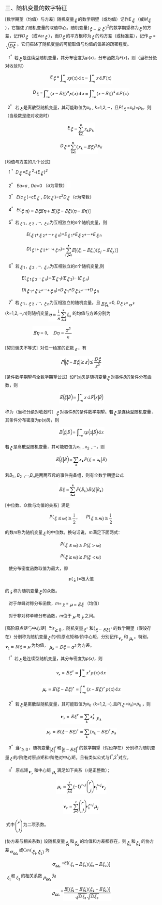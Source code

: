 <div class=Section1>
<p class=MsoNormal><span lang=ZH-CN style='font-size:14.0pt;font-family:宋体_GB2312'>三、随机变量的数字特征</span></p>
<p class=MsoNormal><span lang=EN-US>[</span><span lang=ZH-CN style='font-family:
宋体_GB2312'>数学期望（均值）与方差</span><span lang=EN-US>]&nbsp; </span><span lang=ZH-CN
style='font-family:宋体_GB2312'>随机变量</span><sub><span lang=EN-US><img width=13
height=21 src="res/17e9d95da129bdd93c34fb6cc6aaaa52_5842_files/image002.gif"
u1:shapes="_x0000_i1025" align=absmiddle></span></sub><span lang=ZH-CN
style='font-family:宋体_GB2312'>的数学期望（或均值）记作</span><i><span lang=EN-US>E</span></i><sub><span
lang=EN-US><img width=14 height=21
src="res/17e9d95da129bdd93c34fb6cc6aaaa52_5842_files/image004.gif"
u1:shapes="_x0000_i1026" align=absmiddle></span></sub><span lang=ZH-CN
style='font-family:宋体_GB2312'>（或</span><i><span lang=EN-US>M</span></i><sub><span
lang=EN-US><img width=13 height=21
src="res/17e9d95da129bdd93c34fb6cc6aaaa52_5842_files/image002.gif"
u1:shapes="_x0000_i1025" align=absmiddle></span></sub><span lang=ZH-CN
style='font-family:宋体_GB2312'>），它描述了随机变量的取值中心。随机变量</span><span lang=EN-US>(<sub><img
width=13 height=21 src="res/17e9d95da129bdd93c34fb6cc6aaaa52_5842_files/image002.gif"
u1:shapes="_x0000_i1025" align=absmiddle><img width=28 height=17
src="res/17e9d95da129bdd93c34fb6cc6aaaa52_5842_files/image008.gif"
u1:shapes="_x0000_i1029" align=absmiddle><img width=13 height=21
src="res/17e9d95da129bdd93c34fb6cc6aaaa52_5842_files/image002.gif"
u1:shapes="_x0000_i1025" align=absmiddle></sub>)<sup>2</sup></span><span
lang=ZH-CN style='font-family:宋体_GB2312'>的数学期望称为</span><sub><span lang=EN-US><img
width=13 height=21 src="res/17e9d95da129bdd93c34fb6cc6aaaa52_5842_files/image002.gif"
u1:shapes="_x0000_i1025" align=absmiddle></span></sub><span lang=ZH-CN
style='font-family:宋体_GB2312'>的方差，记作</span><i><span lang=EN-US>D</span></i><sub><span
lang=EN-US><img width=13 height=21
src="res/17e9d95da129bdd93c34fb6cc6aaaa52_5842_files/image002.gif"
u1:shapes="_x0000_i1025" align=absmiddle></span></sub><span lang=ZH-CN
style='font-family:宋体_GB2312'>（或</span><span lang=EN-US>Var<sub><img width=14
height=21 src="res/17e9d95da129bdd93c34fb6cc6aaaa52_5842_files/image002.gif"
u1:shapes="_x0000_i1025" align=absmiddle></sub></span><span lang=ZH-CN
style='font-family:宋体_GB2312'>），而</span><i><span lang=EN-US>D</span></i><sub><span
lang=EN-US><img width=13 height=21
src="res/17e9d95da129bdd93c34fb6cc6aaaa52_5842_files/image002.gif"
u1:shapes="_x0000_i1025" align=absmiddle></span></sub><span lang=ZH-CN
style='font-family:宋体_GB2312'>的平方根称为</span><sub><span lang=EN-US><img width=13
height=21 src="res/17e9d95da129bdd93c34fb6cc6aaaa52_5842_files/image002.gif"
u1:shapes="_x0000_i1025" align=absmiddle></span></sub><span lang=ZH-CN
style='font-family:宋体_GB2312'>的均方差（或标准差），记作</span><sub><span lang=EN-US><img
width=16 height=15 src="res/17e9d95da129bdd93c34fb6cc6aaaa52_5842_files/image016.gif"
u1:shapes="_x0000_i1036" align=absmiddle></span></sub><span lang=EN-US>=<sub><img
width=39 height=27 src="res/17e9d95da129bdd93c34fb6cc6aaaa52_5842_files/image018.gif"
u1:shapes="_x0000_i1037" align=absmiddle></sub></span><span lang=ZH-CN
style='font-family:宋体_GB2312'>。它们描述了随机变量的可能取值与均值的偏差的疏密程度。</span></p>
<p class=MsoNormal><span lang=EN-US>&nbsp;&nbsp; 1<sup>°</sup>&nbsp; </span><span
lang=ZH-CN style='font-family:宋体_GB2312'>若</span><sub><span lang=EN-US><img
width=13 height=21 src="res/17e9d95da129bdd93c34fb6cc6aaaa52_5842_files/image002.gif"
u1:shapes="_x0000_i1025" align=absmiddle></span></sub><span lang=ZH-CN
style='font-family:宋体_GB2312'>是连续型随机变量，其分布密度为</span><i><span lang=EN-US>p</span></i><span
lang=EN-US>(<i>x</i>)</span><span lang=ZH-CN style='font-family:宋体_GB2312'>，分布函数为</span><i><span
lang=EN-US>F</span></i><span lang=EN-US>(<i>x</i>)</span><span lang=ZH-CN
style='font-family:宋体_GB2312'>，则（当积分绝对收敛时）</span></p>
<p class=MsoNormal align=center style='text-align:center'><i><span lang=EN-US>E</span></i><sub><span
lang=EN-US><img width=13 height=21
src="res/17e9d95da129bdd93c34fb6cc6aaaa52_5842_files/image002.gif"
u1:shapes="_x0000_i1025" align=absmiddle></span></sub><span lang=EN-US>=<sub><img
width=175 height=37 src="res/17e9d95da129bdd93c34fb6cc6aaaa52_5842_files/image024.gif"
u1:shapes="_x0000_i1040" align=absmiddle></sub></span></p>
<p class=MsoNormal align=center style='text-align:center'><i><span lang=EN-US>D</span></i><sub><span
lang=EN-US><img width=13 height=21
src="res/17e9d95da129bdd93c34fb6cc6aaaa52_5842_files/image002.gif"
u1:shapes="_x0000_i1025" align=absmiddle></span></sub><span lang=EN-US>=<sub><img
width=287 height=37 src="res/17e9d95da129bdd93c34fb6cc6aaaa52_5842_files/image028.gif"
u1:shapes="_x0000_i1042" align=absmiddle></sub></span></p>
<p class=MsoNormal><span lang=EN-US>&nbsp; 2<sup>°</sup>&nbsp;&nbsp; </span><span
lang=ZH-CN style='font-family:宋体_GB2312'>若</span><sub><span lang=EN-US><img
width=13 height=21 src="res/17e9d95da129bdd93c34fb6cc6aaaa52_5842_files/image002.gif"
u1:shapes="_x0000_i1025" align=absmiddle></span></sub><span lang=ZH-CN
style='font-family:宋体_GB2312'>是离散型随机变量，其可能取值为</span><i><span lang=EN-US>x<sub>k</sub></span></i><span
lang=EN-US> ,<i> k=</i>1,2,···</span><span lang=ZH-CN style='font-family:宋体_GB2312'>，且</span><i><span
lang=EN-US>P(</span></i><sub><span lang=EN-US><img width=13 height=21
src="res/17e9d95da129bdd93c34fb6cc6aaaa52_5842_files/image002.gif"
u1:shapes="_x0000_i1025" align=absmiddle></span></sub><span lang=EN-US>=<i>x<sub>k</sub>)=p<sub>k</sub></i></span><span
lang=ZH-CN style='font-family:宋体_GB2312'>，则（当级数是绝对收敛时）</span></p>
<p class=MsoNormal align=center style='text-align:center'><i><span lang=EN-US>E<sub><img
width=13 height=21 src="res/17e9d95da129bdd93c34fb6cc6aaaa52_5842_files/image002.gif"
u1:shapes="_x0000_i1025" align=absmiddle><img width=69 height=45
src="res/17e9d95da129bdd93c34fb6cc6aaaa52_5842_files/image035.gif"
u1:shapes="_x0000_i1046" align=absmiddle></sub></span></i></p>
<p class=MsoNormal align=center style='text-align:center'><i><span lang=EN-US>D<sub><img
width=13 height=21 src="res/17e9d95da129bdd93c34fb6cc6aaaa52_5842_files/image002.gif"
u1:shapes="_x0000_i1025" align=absmiddle></sub>=<sub><img width=91 height=45
src="res/17e9d95da129bdd93c34fb6cc6aaaa52_5842_files/image039.gif"
u1:shapes="_x0000_i1070" align=absmiddle></sub>p<sub>k</sub></span></i></p>
<p class=MsoNormal><span lang=EN-US>[</span><span lang=ZH-CN style='font-family:
宋体_GB2312'>均值与方差的几个公式</span><span lang=EN-US>]</span></p>
<p class=MsoNormal><span lang=EN-US>&nbsp;&nbsp; 1 <sup>°</sup>&nbsp; <i>D<sub><img
width=13 height=21 src="res/17e9d95da129bdd93c34fb6cc6aaaa52_5842_files/image002.gif"
u1:shapes="_x0000_i1025" align=absmiddle></sub>=E<sub><img width=13 height=21
src="res/17e9d95da129bdd93c34fb6cc6aaaa52_5842_files/image002.gif"
u1:shapes="_x0000_i1025" align=absmiddle></sub><sup>2</sup>-</i>(<i>E<sub><img
width=13 height=21 src="res/17e9d95da129bdd93c34fb6cc6aaaa52_5842_files/image002.gif"
u1:shapes="_x0000_i1025" align=absmiddle></sub></i>)<i><sup>2</sup></i></span></p>
<p class=MsoNormal><span lang=EN-US>&nbsp;&nbsp; 2<sup>°&nbsp; <i>&nbsp;&nbsp;</i></sup><i>Ea=a
, Da=</i>0<i> </i></span><span lang=ZH-CN style='font-family:宋体_GB2312'>（</span><i><span
lang=EN-US>a</span></i><span lang=ZH-CN style='font-family:宋体_GB2312'>为常数）</span><sub><span
lang=EN-US><img width=12 height=23
src="res/17e9d95da129bdd93c34fb6cc6aaaa52_5842_files/image045.gif"
u1:shapes="_x0000_i1074"></span></sub></p>
<p class=MsoNormal><span lang=EN-US>&nbsp;&nbsp; 3<sup>°</sup> <i>&nbsp;&nbsp;E</i>(<i>c<sub><img
width=13 height=21 src="res/17e9d95da129bdd93c34fb6cc6aaaa52_5842_files/image002.gif"
u1:shapes="_x0000_i1025" align=absmiddle></sub></i>)<i>=cE<sub><img width=13
height=21 src="res/17e9d95da129bdd93c34fb6cc6aaaa52_5842_files/image002.gif"
u1:shapes="_x0000_i1025" align=absmiddle> </sub>, D</i>(<i>c<sub><img width=13
height=21 src="res/17e9d95da129bdd93c34fb6cc6aaaa52_5842_files/image002.gif"
u1:shapes="_x0000_i1025" align=absmiddle></sub></i>)<i>=c<sup>2</sup>D<sub><img
width=13 height=21 src="res/17e9d95da129bdd93c34fb6cc6aaaa52_5842_files/image002.gif"
u1:shapes="_x0000_i1025" align=absmiddle></sub></i></span><span lang=ZH-CN
style='font-family:宋体_GB2312'>（</span><i><span lang=EN-US>c</span></i><span
lang=ZH-CN style='font-family:宋体_GB2312'>为常数）</span></p>
<p class=MsoNormal><span lang=EN-US>&nbsp;&nbsp; 4<sup>°</sup>&nbsp;&nbsp; <i>E</i>(<i><sub><img
width=13 height=21 src="res/17e9d95da129bdd93c34fb6cc6aaaa52_5842_files/image002.gif"
u1:shapes="_x0000_i1025" align=absmiddle></sub></i><sub><img width=221
height=21 src="res/17e9d95da129bdd93c34fb6cc6aaaa52_5842_files/image053.gif"
u1:shapes="_x0000_i1080" align=absmiddle></sub> </span></p>
<p class=MsoNormal><span lang=EN-US>&nbsp;&nbsp; 5<sup>°</sup>&nbsp; </span><span
lang=ZH-CN style='font-family:宋体_GB2312'>若</span><i><sub><span lang=EN-US><img
width=13 height=21 src="res/17e9d95da129bdd93c34fb6cc6aaaa52_5842_files/image002.gif"
u1:shapes="_x0000_i1025" align=absmiddle></span></sub></i><sub><span
lang=EN-US>1 </span></sub><span lang=EN-US>,<i> <sub><img width=13 height=21
src="res/17e9d95da129bdd93c34fb6cc6aaaa52_5842_files/image002.gif"
u1:shapes="_x0000_i1025" align=absmiddle></sub></i><sub>2&nbsp; </sub>,···,<i> <sub><img
width=13 height=21 src="res/17e9d95da129bdd93c34fb6cc6aaaa52_5842_files/image002.gif"
u1:shapes="_x0000_i1025" align=absmiddle>n</sub></i></span><span lang=ZH-CN
style='font-family:宋体_GB2312'>为互相独立的</span><i><span lang=EN-US>n</span></i><span
lang=ZH-CN style='font-family:宋体_GB2312'>个随机变量，则</span></p>
<p class=MsoNormal><span lang=EN-US>&nbsp;&nbsp;&nbsp;&nbsp;&nbsp;&nbsp;&nbsp;&nbsp;&nbsp;&nbsp;&nbsp;&nbsp;&nbsp;&nbsp;&nbsp;&nbsp;
<i>&nbsp;E</i>(<i><sub><img width=13 height=21
src="res/17e9d95da129bdd93c34fb6cc6aaaa52_5842_files/image002.gif"
u1:shapes="_x0000_i1025" align=absmiddle></sub></i><sub>1</sub><i>+<sub><img
width=13 height=21 src="res/17e9d95da129bdd93c34fb6cc6aaaa52_5842_files/image002.gif"
u1:shapes="_x0000_i1025" align=absmiddle></sub></i><sub>2</sub><i>+</i>···<i>+<sub><img
width=13 height=21 src="res/17e9d95da129bdd93c34fb6cc6aaaa52_5842_files/image002.gif"
u1:shapes="_x0000_i1025" align=absmiddle>n</sub></i>)<i>=E<sub><img width=13
height=21 src="res/17e9d95da129bdd93c34fb6cc6aaaa52_5842_files/image002.gif"
u1:shapes="_x0000_i1025" align=absmiddle></sub></i><sub>1</sub><i>+E<sub><img
width=13 height=21 src="res/17e9d95da129bdd93c34fb6cc6aaaa52_5842_files/image002.gif"
u1:shapes="_x0000_i1025" align=absmiddle></sub></i><sub>2</sub>+···<i>+E<sub><img
width=13 height=21 src="res/17e9d95da129bdd93c34fb6cc6aaaa52_5842_files/image002.gif"
u1:shapes="_x0000_i1025" align=absmiddle>n</sub></i></span></p>
<p class=MsoNormal><i><span lang=EN-US>&nbsp;&nbsp;&nbsp;&nbsp;&nbsp;&nbsp;&nbsp;&nbsp;&nbsp;&nbsp;&nbsp;&nbsp;&nbsp;&nbsp;&nbsp;&nbsp;&nbsp;
D</span></i><span lang=EN-US>(<sub><img width=13 height=21
src="res/17e9d95da129bdd93c34fb6cc6aaaa52_5842_files/image002.gif"
u1:shapes="_x0000_i1025" align=absmiddle>1</sub>+<sub><img width=13 height=21
src="res/17e9d95da129bdd93c34fb6cc6aaaa52_5842_files/image002.gif"
u1:shapes="_x0000_i1025" align=absmiddle>2</sub>+···+<sub><img width=13
height=21 src="res/17e9d95da129bdd93c34fb6cc6aaaa52_5842_files/image002.gif"
u1:shapes="_x0000_i1025" align=absmiddle>n</sub>)=<sub><img width=177
height=47 src="res/17e9d95da129bdd93c34fb6cc6aaaa52_5842_files/image069.gif"
u1:shapes="_x0000_i1093" align=absmiddle></sub></span></p>
<p class=MsoNormal><span lang=EN-US>&nbsp;&nbsp; 6<sup>°</sup>&nbsp; </span><span
lang=ZH-CN style='font-family:宋体_GB2312'>若</span><i><sub><span lang=EN-US><img
width=13 height=21 src="res/17e9d95da129bdd93c34fb6cc6aaaa52_5842_files/image002.gif"
u1:shapes="_x0000_i1025" align=absmiddle></span></sub></i><sub><span
lang=EN-US>1 </span></sub><span lang=EN-US>,<i> <sub><img width=13 height=21
src="res/17e9d95da129bdd93c34fb6cc6aaaa52_5842_files/image002.gif"
u1:shapes="_x0000_i1025" align=absmiddle></sub></i><sub>2 <i>&nbsp;</i></sub>,···,
<i><sub><img width=13 height=21
src="res/17e9d95da129bdd93c34fb6cc6aaaa52_5842_files/image002.gif"
u1:shapes="_x0000_i1025" align=absmiddle>n</sub></i></span><span lang=ZH-CN
style='font-family:宋体_GB2312'>为互相独立的</span><i><span lang=EN-US>n</span></i><span
lang=ZH-CN style='font-family:宋体_GB2312'>个随机变量</span><span lang=EN-US>,</span><span
lang=ZH-CN style='font-family:宋体_GB2312'>则</span><sub><span lang=EN-US><img
width=12 height=23 src="res/17e9d95da129bdd93c34fb6cc6aaaa52_5842_files/image076.gif"
u1:shapes="_x0000_i1097"></span></sub></p>
<p class=MsoNormal><span lang=EN-US>&nbsp;&nbsp;&nbsp;&nbsp;&nbsp;&nbsp;&nbsp;&nbsp;&nbsp;&nbsp;&nbsp;&nbsp;&nbsp;
<i>E</i>(<i><sub><img width=13 height=21
src="res/17e9d95da129bdd93c34fb6cc6aaaa52_5842_files/image002.gif"
u1:shapes="_x0000_i1025" align=absmiddle></sub></i><sub>1<img width=13
height=21 src="res/17e9d95da129bdd93c34fb6cc6aaaa52_5842_files/image002.gif"
u1:shapes="_x0000_i1025" align=absmiddle>2</sub>···<i><sub><img width=13
height=21 src="res/17e9d95da129bdd93c34fb6cc6aaaa52_5842_files/image002.gif"
u1:shapes="_x0000_i1025" align=absmiddle>n</sub></i>)<i>=</i>(<i>E<sub><img
width=13 height=21 src="res/17e9d95da129bdd93c34fb6cc6aaaa52_5842_files/image002.gif"
u1:shapes="_x0000_i1025" align=absmiddle></sub></i><sub>1</sub>)(<i>E<sub><img
width=13 height=21 src="res/17e9d95da129bdd93c34fb6cc6aaaa52_5842_files/image002.gif"
u1:shapes="_x0000_i1025" align=absmiddle></sub></i><sub>2</sub>)···(<i>E<sub><img
width=13 height=21 src="res/17e9d95da129bdd93c34fb6cc6aaaa52_5842_files/image002.gif"
u1:shapes="_x0000_i1025" align=absmiddle>n</sub></i>)</span></p>
<p class=MsoNormal><i><span lang=EN-US>&nbsp;&nbsp;&nbsp;&nbsp;&nbsp;&nbsp;&nbsp;&nbsp;&nbsp;&nbsp;&nbsp;&nbsp;&nbsp;
D</span></i><span lang=EN-US>(<sub><img width=13 height=21
src="res/17e9d95da129bdd93c34fb6cc6aaaa52_5842_files/image002.gif"
u1:shapes="_x0000_i1025" align=absmiddle>1</sub><i>+<sub><img width=13
height=21 src="res/17e9d95da129bdd93c34fb6cc6aaaa52_5842_files/image002.gif"
u1:shapes="_x0000_i1025" align=absmiddle></sub></i><sub>2</sub><i>+</i>···<i>+<sub><img
width=13 height=21 src="res/17e9d95da129bdd93c34fb6cc6aaaa52_5842_files/image002.gif"
u1:shapes="_x0000_i1025" align=absmiddle>n</sub></i>)<i>=D</i><sub><img
width=13 height=21 src="res/17e9d95da129bdd93c34fb6cc6aaaa52_5842_files/image002.gif"
u1:shapes="_x0000_i1025" align=absmiddle>1</sub><i>+D<sub><img width=13
height=21 src="res/17e9d95da129bdd93c34fb6cc6aaaa52_5842_files/image002.gif"
u1:shapes="_x0000_i1025" align=absmiddle></sub></i><sub>2</sub><i>+</i>···<i>+D<sub><img
width=13 height=21 src="res/17e9d95da129bdd93c34fb6cc6aaaa52_5842_files/image002.gif"
u1:shapes="_x0000_i1025" align=absmiddle>n</sub></i></span></p>
<p class=MsoNormal><span lang=EN-US>&nbsp;&nbsp; 7<sup>°</sup>&nbsp; </span><span
lang=ZH-CN style='font-family:宋体_GB2312'>若</span><i><sub><span lang=EN-US><img
width=13 height=21 src="res/17e9d95da129bdd93c34fb6cc6aaaa52_5842_files/image002.gif"
u1:shapes="_x0000_i1025" align=absmiddle></span></sub></i><sub><span
lang=EN-US>1 </span></sub><span lang=EN-US>,<i> <sub><img width=13 height=21
src="res/17e9d95da129bdd93c34fb6cc6aaaa52_5842_files/image002.gif"
u1:shapes="_x0000_i1025" align=absmiddle></sub></i><sub>2&nbsp; </sub>,···, <i><sub><img
width=13 height=21 src="res/17e9d95da129bdd93c34fb6cc6aaaa52_5842_files/image002.gif"
u1:shapes="_x0000_i1025" align=absmiddle>n</sub></i></span><span lang=ZH-CN
style='font-family:宋体_GB2312'>为互相独立的随机变量，且</span><i><sub><span lang=EN-US><img
width=29 height=24 src="res/17e9d95da129bdd93c34fb6cc6aaaa52_5842_files/image093.gif"
u1:shapes="_x0000_i1113" align=absmiddle></span></sub><span lang=EN-US>=</span></i><span
lang=EN-US>0,<i> D<sub><img width=13 height=21
src="res/17e9d95da129bdd93c34fb6cc6aaaa52_5842_files/image002.gif"
u1:shapes="_x0000_i1025" align=absmiddle>k</sub>=<sub><img width=23 height=21
src="res/17e9d95da129bdd93c34fb6cc6aaaa52_5842_files/image097.gif"
u1:shapes="_x0000_i1115" align=absmiddle></sub></i>(<i>k=</i>1,2,···,<i>n</i>)</span><span
lang=ZH-CN style='font-family:宋体_GB2312'>则随机变量</span><sub><span lang=EN-US><img
width=79 height=45 src="res/17e9d95da129bdd93c34fb6cc6aaaa52_5842_files/image099.gif"
u1:shapes="_x0000_i1116" align=absmiddle></span></sub><span lang=ZH-CN
style='font-family:宋体_GB2312'>的均值与方差分别为</span><span lang=ZH-CN> </span></p>
<p class=MsoNormal><span lang=EN-US>&nbsp;&nbsp;&nbsp;&nbsp;&nbsp;&nbsp;&nbsp;&nbsp;&nbsp;&nbsp;&nbsp;&nbsp;&nbsp;&nbsp;&nbsp;&nbsp;&nbsp;&nbsp;&nbsp;&nbsp;&nbsp;&nbsp;
<i><sub><img width=132 height=44
src="res/17e9d95da129bdd93c34fb6cc6aaaa52_5842_files/image101.gif"
u1:shapes="_x0000_i1117"></sub></i></span></p>
<p class=MsoNormal><span lang=EN-US>[</span><span lang=ZH-CN style='font-family:
宋体_GB2312'>契贝谢夫不等式</span><span lang=EN-US>]&nbsp; </span><span lang=ZH-CN
style='font-family:宋体_GB2312'>对任一给定的正数</span><sub><span lang=EN-US><img
width=13 height=15 src="res/17e9d95da129bdd93c34fb6cc6aaaa52_5842_files/image103.gif"
u1:shapes="_x0000_i1118" align=absmiddle></span></sub><span lang=ZH-CN
style='font-family:宋体_GB2312'>，有</span></p>
<p class=MsoNormal align=center style='text-align:center'><sub><span
lang=EN-US><img width=140 height=41
src="res/17e9d95da129bdd93c34fb6cc6aaaa52_5842_files/image105.gif"
u1:shapes="_x0000_i1119"></span></sub></p>
<p class=MsoNormal><span lang=EN-US>[</span><span lang=ZH-CN style='font-family:
宋体_GB2312'>条件数学期望与全数学期望公式</span><span lang=EN-US>]&nbsp; </span><span
lang=ZH-CN style='font-family:宋体_GB2312'>设</span><i><span lang=EN-US>F</span></i><span
lang=EN-US>(<i>x</i></span><span lang=EN-US style='font-family:宋体_GB2312'>|</span><i><span
lang=EN-US>B</span></i><span lang=EN-US>)</span><span lang=ZH-CN
style='font-family:宋体_GB2312'>是随机变量</span><sub><span lang=EN-US><img width=13
height=21 src="res/17e9d95da129bdd93c34fb6cc6aaaa52_5842_files/image002.gif"
u1:shapes="_x0000_i1025" align=absmiddle></span></sub><span lang=ZH-CN
style='font-family:宋体_GB2312'>对事件</span><i><span lang=EN-US>B</span></i><span
lang=ZH-CN style='font-family:宋体_GB2312'>的条件分布函数，则</span></p>
<p class=MsoNormal align=center style='text-align:center'><i><sub><span
lang=EN-US><img width=149 height=37
src="res/17e9d95da129bdd93c34fb6cc6aaaa52_5842_files/image109.gif"
u1:shapes="_x0000_i1121"></span></sub></i></p>
<p class=MsoNormal><span lang=ZH-CN style='font-family:宋体_GB2312'>称为（当积分绝对收敛时）</span><i><sub><span
lang=EN-US><img width=13 height=21
src="res/17e9d95da129bdd93c34fb6cc6aaaa52_5842_files/image002.gif"
u1:shapes="_x0000_i1025" align=absmiddle></span></sub></i><span lang=ZH-CN
style='font-family:宋体_GB2312'>对事件</span><i><span lang=EN-US>B</span></i><span
lang=ZH-CN style='font-family:宋体_GB2312'>的条件数学期望。若</span><i><sub><span
lang=EN-US><img width=13 height=21
src="res/17e9d95da129bdd93c34fb6cc6aaaa52_5842_files/image002.gif"
u1:shapes="_x0000_i1025" align=absmiddle></span></sub></i><span lang=ZH-CN
style='font-family:宋体_GB2312'>是连续型随机变量，其条件分布密度为</span><i><span lang=EN-US>p</span></i><span
lang=EN-US>(<i>x</i></span><span lang=EN-US style='font-family:宋体_GB2312'>|</span><i><span
lang=EN-US>B</span></i><span lang=EN-US>)</span><span lang=ZH-CN
style='font-family:宋体_GB2312'>，则</span></p>
<p class=MsoNormal align=center style='text-align:center'><i><sub><span
lang=EN-US><img width=153 height=37
src="res/17e9d95da129bdd93c34fb6cc6aaaa52_5842_files/image114.gif"
u1:shapes="_x0000_i1124"></span></sub></i></p>
<p class=MsoNormal><span lang=ZH-CN style='font-family:宋体_GB2312'>若</span><i><sub><span
lang=EN-US><img width=13 height=21
src="res/17e9d95da129bdd93c34fb6cc6aaaa52_5842_files/image002.gif"
u1:shapes="_x0000_i1025" align=absmiddle></span></sub></i><span lang=ZH-CN
style='font-family:宋体_GB2312'>是离散型随机变量，其可能取值为</span><i><span lang=EN-US>x</span></i><sub><span
lang=EN-US>1&nbsp; </span></sub><span lang=EN-US>, <i>x</i><sub>2&nbsp; </sub>,···</span><span
lang=ZH-CN style='font-family:宋体_GB2312'>，则</span></p>
<p class=MsoNormal align=center style='text-align:center'><i><sub><span
lang=EN-US><img width=175 height=36
src="res/17e9d95da129bdd93c34fb6cc6aaaa52_5842_files/image118.gif"
u1:shapes="_x0000_i1126"></span></sub></i></p>
<p class=MsoNormal><span lang=ZH-CN style='font-family:宋体_GB2312'>若</span><i><span
lang=EN-US>B</span></i><sub><span lang=EN-US>1 </span></sub><span lang=EN-US>,<i>
B</i><sub>2&nbsp; </sub>,···,<i>B<sub>n</sub></i></span><span lang=ZH-CN
style='font-family:宋体_GB2312'>是两两互斥的事件完备组，则有全数学期望公式</span></p>
<p class=MsoNormal align=center style='text-align:center'><i><sub><span
lang=EN-US><img width=153 height=45
src="res/17e9d95da129bdd93c34fb6cc6aaaa52_5842_files/image120.gif"
u1:shapes="_x0000_i1127"></span></sub></i></p>
<p class=MsoNormal><span lang=EN-US>[</span><span lang=ZH-CN style='font-family:
宋体_GB2312'>中位数、众数与均值的关系</span><span lang=EN-US>]&nbsp; </span><span lang=ZH-CN
style='font-family:宋体_GB2312'>满足</span></p>
<p class=MsoNormal align=center style='text-align:center'><i><span lang=EN-US>P</span></i><span
lang=EN-US>(<i><sub><img width=75 height=41
src="res/17e9d95da129bdd93c34fb6cc6aaaa52_5842_files/image122.gif"
u1:shapes="_x0000_i1128" align=absmiddle></sub></i>,<sub><img width=12
height=23 src="res/17e9d95da129bdd93c34fb6cc6aaaa52_5842_files/image124.gif"
u1:shapes="_x0000_i1129"></sub>&nbsp;&nbsp;&nbsp; <i>P</i>(<i><sub><img
width=75 height=41 src="res/17e9d95da129bdd93c34fb6cc6aaaa52_5842_files/image126.gif"
u1:shapes="_x0000_i1130" align=absmiddle></sub></i></span></p>
<p class=MsoNormal><span lang=ZH-CN style='font-family:宋体_GB2312'>的数</span><i><span
lang=EN-US>m</span></i><span lang=ZH-CN style='font-family:宋体_GB2312'>称为随机变量</span><i><sub><span
lang=EN-US><img width=13 height=21
src="res/17e9d95da129bdd93c34fb6cc6aaaa52_5842_files/image002.gif"
u1:shapes="_x0000_i1025" align=absmiddle></span></sub></i><span lang=ZH-CN
style='font-family:宋体_GB2312'>的中位数。换句话说，</span><i><span lang=EN-US>m</span></i><span
lang=ZH-CN style='font-family:宋体_GB2312'>满足下面两式：</span></p>
<p class=MsoNormal align=center style='text-align:center'><i><span lang=EN-US>P</span></i><span
lang=EN-US>(<sub><img width=124 height=21
src="res/17e9d95da129bdd93c34fb6cc6aaaa52_5842_files/image130.gif"
u1:shapes="_x0000_i1132" align=absmiddle></sub></span></p>
<p class=MsoNormal align=center style='text-align:center'><i><span lang=EN-US>P</span></i><span
lang=EN-US>(<sub><img width=124 height=21
src="res/17e9d95da129bdd93c34fb6cc6aaaa52_5842_files/image132.gif"
u1:shapes="_x0000_i1133" align=absmiddle></sub></span></p>
<p class=MsoNormal><span lang=EN-US>&nbsp;&nbsp; </span><span lang=ZH-CN
style='font-family:宋体_GB2312'>使分布密度函数取值为最大，即</span></p>
<p class=MsoNormal align=center style='text-align:center'><span lang=EN-US>p(<sub><img
width=13 height=19 src="res/17e9d95da129bdd93c34fb6cc6aaaa52_5842_files/image134.gif"
u1:shapes="_x0000_i1134" align=absmiddle></sub>)=</span><span lang=ZH-CN
style='font-family:宋体_GB2312'>极大值</span></p>
<p class=MsoNormal><span lang=ZH-CN style='font-family:宋体_GB2312'>的</span><sub><span
lang=EN-US><img width=13 height=19
src="res/17e9d95da129bdd93c34fb6cc6aaaa52_5842_files/image135.gif"
u1:shapes="_x0000_i1135" align=absmiddle></span></sub><span lang=ZH-CN
style='font-family:宋体_GB2312'>称为随机变量</span><i><sub><span lang=EN-US><img
width=13 height=21 src="res/17e9d95da129bdd93c34fb6cc6aaaa52_5842_files/image002.gif"
u1:shapes="_x0000_i1025" align=absmiddle></span></sub></i><span lang=ZH-CN
style='font-family:宋体_GB2312'>的众数。</span></p>
<p class=MsoNormal><span lang=EN-US>&nbsp;&nbsp; </span><span lang=ZH-CN
style='font-family:宋体_GB2312'>对于单峰对称分布函数，</span><i><span lang=EN-US>m</span></i><span
lang=EN-US>=<sub><img width=14 height=19
src="res/17e9d95da129bdd93c34fb6cc6aaaa52_5842_files/image139.gif"
u1:shapes="_x0000_i1137" align=absmiddle></sub>=<sub><img width=53 height=21
src="res/17e9d95da129bdd93c34fb6cc6aaaa52_5842_files/image141.gif"
u1:shapes="_x0000_i1138" align=absmiddle></sub></span><span lang=ZH-CN
style='font-family:宋体_GB2312'>（均值）</span></p>
<p class=MsoNormal><span lang=EN-US>&nbsp;&nbsp; </span><span lang=ZH-CN
style='font-family:宋体_GB2312'>对于非对称单峰分布函数，</span><i><span lang=EN-US>m</span></i><span
lang=ZH-CN style='font-family:宋体_GB2312'>位于</span><sub><span lang=EN-US><img
width=16 height=17 src="res/17e9d95da129bdd93c34fb6cc6aaaa52_5842_files/image143.gif"
u1:shapes="_x0000_i1139" align=absmiddle></span></sub><span lang=ZH-CN
style='font-family:宋体_GB2312'>与</span><sub><span lang=EN-US><img width=13
height=19 src="res/17e9d95da129bdd93c34fb6cc6aaaa52_5842_files/image145.gif"
u1:shapes="_x0000_i1140" align=absmiddle></span></sub><span lang=ZH-CN
style='font-family:宋体_GB2312'>之间。</span></p>
<p class=MsoNormal><span lang=EN-US>[</span><span lang=ZH-CN style='font-family:
宋体_GB2312'>高阶原点矩与中心矩</span><span lang=EN-US>]&nbsp; </span><span lang=ZH-CN
style='font-family:宋体_GB2312'>当</span><i><span lang=EN-US>r</span></i><sub><span
lang=EN-US><img width=25 height=19
src="res/17e9d95da129bdd93c34fb6cc6aaaa52_5842_files/image147.gif"
u1:shapes="_x0000_i1141" align=absmiddle></span></sub><span lang=ZH-CN
style='font-family:宋体_GB2312'>，随机变量</span><sub><span lang=EN-US><img width=20
height=24 src="res/17e9d95da129bdd93c34fb6cc6aaaa52_5842_files/image149.gif"
u1:shapes="_x0000_i1142" align=absmiddle></span></sub><span lang=ZH-CN
style='font-family:宋体_GB2312'>和</span><span lang=EN-US>(<sub><img width=60
height=24 src="res/17e9d95da129bdd93c34fb6cc6aaaa52_5842_files/image151.gif"
u1:shapes="_x0000_i1143" align=absmiddle></sub></span><span lang=ZH-CN
style='font-family:宋体_GB2312'>的数学期望（假设存在）分别称为随机变量</span><sub><span lang=EN-US><img
width=13 height=21 src="res/17e9d95da129bdd93c34fb6cc6aaaa52_5842_files/image002.gif"
u1:shapes="_x0000_i1025" align=absmiddle></span></sub><span lang=ZH-CN
style='font-family:宋体_GB2312'>的</span><i><span lang=EN-US>r</span></i><span
lang=ZH-CN style='font-family:宋体_GB2312'>阶原点矩和</span><i><span lang=EN-US>r</span></i><span
lang=ZH-CN style='font-family:宋体_GB2312'>阶中心矩，分别记作</span><sub><span lang=EN-US><img
width=19 height=23 src="res/17e9d95da129bdd93c34fb6cc6aaaa52_5842_files/image155.gif"
u1:shapes="_x0000_i1145" align=absmiddle></span></sub><span lang=ZH-CN
style='font-family:宋体_GB2312'>和</span><sub><span lang=EN-US><img width=20
height=23 src="res/17e9d95da129bdd93c34fb6cc6aaaa52_5842_files/image157.gif"
u1:shapes="_x0000_i1146" align=absmiddle></span></sub><span lang=ZH-CN
style='font-family:宋体_GB2312'>。特别，</span><sub><span lang=EN-US><img width=87
height=23 src="res/17e9d95da129bdd93c34fb6cc6aaaa52_5842_files/image159.gif"
u1:shapes="_x0000_i1147" align=absmiddle></span></sub><span lang=ZH-CN
style='font-family:宋体_GB2312'>为均值，</span><sub><span lang=EN-US><img width=96
height=24 src="res/17e9d95da129bdd93c34fb6cc6aaaa52_5842_files/image161.gif"
u1:shapes="_x0000_i1148" align=absmiddle></span></sub><span lang=ZH-CN
style='font-family:宋体_GB2312'>为方差。</span></p>
<p class=MsoNormal><span lang=EN-US>&nbsp;&nbsp; 1<sup>°</sup>&nbsp; </span><span
lang=ZH-CN style='font-family:宋体_GB2312'>若</span><sub><span lang=EN-US><img
width=13 height=21 src="res/17e9d95da129bdd93c34fb6cc6aaaa52_5842_files/image002.gif"
u1:shapes="_x0000_i1025" align=absmiddle></span></sub><span lang=ZH-CN
style='font-family:宋体_GB2312'>是连续型随机变量，其分布密度为</span><i><span lang=EN-US>p(x)</span></i><span
lang=ZH-CN style='font-family:宋体_GB2312'>，则</span></p>
<p class=MsoNormal align=center style='text-align:center'><sub><span
lang=EN-US><img width=169 height=37
src="res/17e9d95da129bdd93c34fb6cc6aaaa52_5842_files/image165.gif"
u1:shapes="_x0000_i1150"></span></sub></p>
<p class=MsoNormal align=center style='text-align:center'><sub><span
lang=EN-US><img width=265 height=37
src="res/17e9d95da129bdd93c34fb6cc6aaaa52_5842_files/image167.gif"
u1:shapes="_x0000_i1151"></span></sub></p>
<p class=MsoNormal><span lang=EN-US>&nbsp;&nbsp; 2<sup>°</sup>&nbsp; </span><span
lang=ZH-CN style='font-family:宋体_GB2312'>若</span><sub><span lang=EN-US><img
width=13 height=21 src="res/17e9d95da129bdd93c34fb6cc6aaaa52_5842_files/image002.gif"
u1:shapes="_x0000_i1025" align=absmiddle></span></sub><span lang=ZH-CN
style='font-family:宋体_GB2312'>是离散型随机变量，其可能取值为</span><i><span lang=EN-US>x<sub>k
</sub></span></i><sub><span lang=EN-US>&nbsp;</span></sub><span lang=EN-US>(<i>k=</i>1,2,···)<i>,</i></span><span
lang=ZH-CN style='font-family:宋体_GB2312'>且</span><i><span lang=EN-US>P</span></i><span
lang=EN-US>(<i><sub><img width=13 height=21
src="res/17e9d95da129bdd93c34fb6cc6aaaa52_5842_files/image002.gif"
u1:shapes="_x0000_i1025" align=absmiddle></sub>=x<sub>k</sub></i>)<i>=p<sub>k </sub></i></span><span
lang=ZH-CN style='font-family:宋体_GB2312'>，则</span></p>
<p class=MsoNormal align=center style='text-align:center'><sub><span
lang=EN-US><img width=117 height=36
src="res/17e9d95da129bdd93c34fb6cc6aaaa52_5842_files/image173.gif"
u1:shapes="_x0000_i1154" align=absmiddle><img width=21 height=24
src="res/17e9d95da129bdd93c34fb6cc6aaaa52_5842_files/image175.gif"
u1:shapes="_x0000_i1155" align=absmiddle></span></sub></p>
<p class=MsoNormal align=center style='text-align:center'><sub><span
lang=EN-US><img width=236 height=36
src="res/17e9d95da129bdd93c34fb6cc6aaaa52_5842_files/image177.gif"
u1:shapes="_x0000_i1156"></span></sub></p>
<p class=MsoNormal><span lang=EN-US>&nbsp;&nbsp; 3<sup>°</sup>&nbsp; </span><span
lang=ZH-CN style='font-family:宋体_GB2312'>当</span><i><span lang=EN-US>r<sub><img
width=25 height=19 src="res/17e9d95da129bdd93c34fb6cc6aaaa52_5842_files/image179.gif"
u1:shapes="_x0000_i1157" align=absmiddle></sub></span></i><span lang=ZH-CN
style='font-family:宋体_GB2312'>，随机变量</span><sub><span lang=EN-US><img width=24
height=29 src="res/17e9d95da129bdd93c34fb6cc6aaaa52_5842_files/image181.gif"
u1:shapes="_x0000_i1158" align=absmiddle></span></sub><span lang=ZH-CN
style='font-family:宋体_GB2312'>和</span><sub><span lang=EN-US><img width=59
height=29 src="res/17e9d95da129bdd93c34fb6cc6aaaa52_5842_files/image183.gif"
u1:shapes="_x0000_i1159" align=absmiddle></span></sub><span lang=ZH-CN
style='font-family:宋体_GB2312'>的数学期望（假设存在）分别称为随机变量</span><sub><span lang=EN-US><img
width=13 height=21 src="res/17e9d95da129bdd93c34fb6cc6aaaa52_5842_files/image002.gif"
u1:shapes="_x0000_i1025" align=absmiddle></span></sub><span lang=ZH-CN
style='font-family:宋体_GB2312'>的</span><i><span lang=EN-US>r</span></i><span
lang=ZH-CN style='font-family:宋体_GB2312'>阶绝对原点矩和</span><i><span lang=EN-US>r</span></i><span
lang=ZH-CN style='font-family:宋体_GB2312'>阶绝对中心矩。且有类似公式与</span><span lang=EN-US>1<sup>°</sup>,2<sup>°</sup></span><span
lang=ZH-CN style='font-family:宋体_GB2312'>对应。</span></p>
<p class=MsoNormal><span lang=EN-US>&nbsp;&nbsp; </span><span lang=EN-US
style='font-family:宋体_GB2312'>4</span><sup><span lang=EN-US>°</span></sup><span
lang=EN-US style='font-family:宋体_GB2312'>&nbsp;&nbsp; </span><span lang=ZH-CN
style='font-family:宋体_GB2312'>原点矩</span><sub><span lang=EN-US style='font-family:
宋体_GB2312'><img width=19 height=23
src="res/17e9d95da129bdd93c34fb6cc6aaaa52_5842_files/image187.gif"
u1:shapes="_x0000_i1161" align=absmiddle></span></sub><span lang=ZH-CN
style='font-family:宋体_GB2312'>和中心矩</span><sub><span lang=EN-US
style='font-family:宋体_GB2312'><img width=20 height=23
src="res/17e9d95da129bdd93c34fb6cc6aaaa52_5842_files/image189.gif"
u1:shapes="_x0000_i1162" align=absmiddle></span></sub><span lang=ZH-CN
style='font-family:宋体_GB2312'>满足如下关系（</span><i><span lang=EN-US
style='font-family:宋体_GB2312'>r</span></i><span lang=ZH-CN style='font-family:
宋体_GB2312'>是正整数）；</span></p>
<p class=MsoNormal align=center style='text-align:center'><sub><span
lang=EN-US style='font-family:宋体_GB2312'><img width=167 height=48
src="res/17e9d95da129bdd93c34fb6cc6aaaa52_5842_files/image191.gif"
u1:shapes="_x0000_i1163"></span></sub></p>
<p class=MsoNormal align=center style='text-align:center'><sub><span
lang=EN-US style='font-family:宋体_GB2312'><img width=120 height=48
src="res/17e9d95da129bdd93c34fb6cc6aaaa52_5842_files/image193.gif"
u1:shapes="_x0000_i1164"></span></sub></p>
<p class=MsoNormal><span lang=EN-US style='font-family:宋体_GB2312'>&nbsp;</span><span
lang=ZH-CN style='font-family:宋体_GB2312'>式中</span><sub><span lang=EN-US
style='font-family:宋体_GB2312'><img width=28 height=48
src="res/17e9d95da129bdd93c34fb6cc6aaaa52_5842_files/image195.gif"
u1:shapes="_x0000_i1165" align=absmiddle></span></sub><span lang=ZH-CN
style='font-family:宋体_GB2312'>为二项系数。</span></p>
<p class=MsoNormal><span lang=EN-US style='font-family:宋体_GB2312'>[</span><span
lang=ZH-CN style='font-family:宋体_GB2312'>协方差与相关系数</span><span lang=EN-US
style='font-family:宋体_GB2312'>]&nbsp; </span><span lang=ZH-CN style='font-family:
宋体_GB2312'>设随机变量</span><sub><span lang=EN-US style='font-family:宋体_GB2312'><img
width=16 height=23 src="res/17e9d95da129bdd93c34fb6cc6aaaa52_5842_files/image197.gif"
u1:shapes="_x0000_i1166" align=absmiddle></span></sub><span lang=ZH-CN
style='font-family:宋体_GB2312'>和</span><sub><span lang=EN-US style='font-family:
宋体_GB2312'><img width=19 height=23
src="res/17e9d95da129bdd93c34fb6cc6aaaa52_5842_files/image199.gif"
u1:shapes="_x0000_i1167" align=absmiddle></span></sub><span lang=ZH-CN
style='font-family:宋体_GB2312'>的均值和方差都存在，则</span><sub><span lang=EN-US
style='font-family:宋体_GB2312'><img width=16 height=23
src="res/17e9d95da129bdd93c34fb6cc6aaaa52_5842_files/image201.gif"
u1:shapes="_x0000_i1168" align=absmiddle></span></sub><span lang=ZH-CN
style='font-family:宋体_GB2312'>和</span><sub><span lang=EN-US style='font-family:
宋体_GB2312'><img width=19 height=23
src="res/17e9d95da129bdd93c34fb6cc6aaaa52_5842_files/image203.gif"
u1:shapes="_x0000_i1169" align=absmiddle></span></sub><span lang=ZH-CN
style='font-family:宋体_GB2312'>的协方差</span><sub><span lang=EN-US
style='font-family:宋体_GB2312'><img width=32 height=25
src="res/17e9d95da129bdd93c34fb6cc6aaaa52_5842_files/image205.gif"
u1:shapes="_x0000_i1170" align=absmiddle></span></sub><span lang=ZH-CN
style='font-family:宋体_GB2312'>或</span><span lang=EN-US style='font-family:宋体_GB2312'>Cov(<sub><img
width=45 height=23 src="res/17e9d95da129bdd93c34fb6cc6aaaa52_5842_files/image207.gif"
u1:shapes="_x0000_i1171" align=absmiddle></sub></span><span lang=ZH-CN
style='font-family:宋体_GB2312'>为</span></p>
<p class=MsoNormal align=center style='text-align:center'><sub><span
lang=EN-US style='font-family:宋体_GB2312'><img width=32 height=25
src="res/17e9d95da129bdd93c34fb6cc6aaaa52_5842_files/image209.gif"
u1:shapes="_x0000_i1172" align=absmiddle></span></sub><i><span lang=EN-US
style='font-family:宋体_GB2312'>=</span><span lang=EN-US>E</span></i><span
lang=EN-US style='font-family:宋体_GB2312'>[(<i><sub><img width=136 height=23
src="res/17e9d95da129bdd93c34fb6cc6aaaa52_5842_files/image211.gif"
u1:shapes="_x0000_i1173" align=absmiddle></sub></i></span></p>
<p class=MsoNormal><span lang=EN-US style='font-family:宋体_GB2312'>&nbsp;<sub><img
width=16 height=23 src="res/17e9d95da129bdd93c34fb6cc6aaaa52_5842_files/image213.gif"
u1:shapes="_x0000_i1174" align=absmiddle></sub></span><span lang=ZH-CN
style='font-family:宋体_GB2312'>和</span><sub><span lang=EN-US style='font-family:
宋体_GB2312'><img width=19 height=23
src="res/17e9d95da129bdd93c34fb6cc6aaaa52_5842_files/image215.gif"
u1:shapes="_x0000_i1175" align=absmiddle></span></sub><span lang=ZH-CN
style='font-family:宋体_GB2312'>的相关系数</span><sub><span lang=EN-US
style='font-family:宋体_GB2312'><img width=32 height=25
src="res/17e9d95da129bdd93c34fb6cc6aaaa52_5842_files/image217.gif"
u1:shapes="_x0000_i1176" align=absmiddle></span></sub><span lang=ZH-CN
style='font-family:宋体_GB2312'>为</span></p>
<p class=MsoNormal align=center style='text-align:center'><sub><span
lang=EN-US style='font-family:宋体_GB2312'><img width=32 height=25
src="res/17e9d95da129bdd93c34fb6cc6aaaa52_5842_files/image219.gif"
u1:shapes="_x0000_i1177" align=absmiddle></span></sub><span lang=EN-US
style='font-family:宋体_GB2312'>=<sub><img width=160 height=49
src="res/17e9d95da129bdd93c34fb6cc6aaaa52_5842_files/image221.gif"
u1:shapes="_x0000_i1178" align=absmiddle></sub></span></p>
</div>